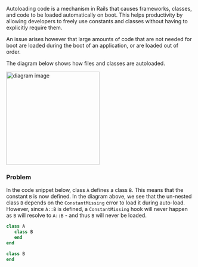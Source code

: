 Autoloading code is a mechanism in Rails that causes frameworks, classes, and code to be loaded automatically on boot. This helps productivity by allowing developers to freely use constants and classes without having to explicitly require them.

An issue arises however that large amounts of code that are not needed for boot are loaded during the boot of an application, or are loaded out of order.

The diagram below shows how files and classes are autoloaded.


<!---
```diagram
graph TD
subgraph Autoloading
  Autoload
  Finished
end

subgraph AutoloadPath
  AutoloadPath
  NameError 
end

subgraph Loading
  Load
  LoadError
end

subgraph Parsing
  Parse
end

%% Autoloading
Entry[Start Here]-\->Autoload
Autoload-- Empty Autoload Path -\->Finished
Autoload-- Load path from autoload path -\->Load

%% AutoloadPath Paths
AutoloadPath--Cannot find a class to match Constant -\->NameError[NameError: uninitialized constant MyConstant]
AutoloadPath-- Find file that matches the Constant -\->Load[Load File]

%% Parse Paths
Parse-- Encounter Constant we don't know -\->AutoloadPath
Parse-. Finished Parsing .->Autoload

%% Load Paths
Load-- Class definition matches file -\->Parse[Parse Class]
Load-- Class definition does not match file -\->LoadError[LoadError: Expected `file` to define Class]
%% Load-. Finished Loading Class .->Autoload
```
--->
<img src='https://jules2689.github.io/gitcdn/images/website/images/diagram/0f5e2e3da6b82b2ac0c974d9c82e0297.png' alt='diagram image' height='250px'>


### Problem
In the code snippet below, class `A` defines a class `B`. This means that the constant `B` is now defined. In the diagram above, we see that the un-nested class `B` depends on the `ConstantMissing` error to load it during auto-load. However, since `A::B` is defined, a `ConstantMissing` hook will never happen as `B` will resolve to `A::B` - and thus `B` will never be loaded.

```ruby
class A
   class B
   end
end

class B
end
```

